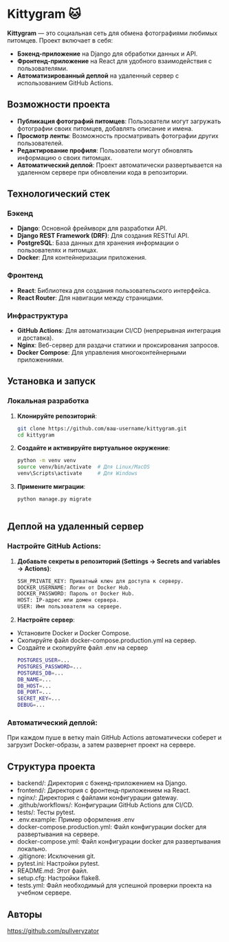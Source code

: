 # Kittygram 🐱

**Kittygram** — это социальная сеть для обмена фотографиями любимых питомцев. Проект включает в себя:
- **Бэкенд-приложение** на Django для обработки данных и API.
- **Фронтенд-приложение** на React для удобного взаимодействия с пользователями.
- **Автоматизированный деплой** на удаленный сервер с использованием GitHub Actions.

## Возможности проекта

- **Публикация фотографий питомцев**: Пользователи могут загружать фотографии своих питомцев, добавлять описание и имена.
- **Просмотр ленты**: Возможность просматривать фотографии других пользователей.
- **Редактирование профиля**: Пользователи могут обновлять информацию о своих питомцах.
- **Автоматический деплой**: Проект автоматически развертывается на удаленном сервере при обновлении кода в репозитории.

## Технологический стек

### Бэкенд
- **Django**: Основной фреймворк для разработки API.
- **Django REST Framework (DRF)**: Для создания RESTful API.
- **PostgreSQL**: База данных для хранения информации о пользователях и питомцах.
- **Docker**: Для контейнеризации приложения.

### Фронтенд
- **React**: Библиотека для создания пользовательского интерфейса.
- **React Router**: Для навигации между страницами.
### Инфраструктура
- **GitHub Actions**: Для автоматизации CI/CD (непрерывная интеграция и доставка).
- **Nginx**: Веб-сервер для раздачи статики и проксирования запросов.
- **Docker Compose**: Для управления многоконтейнерными приложениями.

## Установка и запуск

### Локальная разработка

1. **Клонируйте репозиторий**:
   ```bash
   git clone https://github.com/ваш-username/kittygram.git
   cd kittygram
2. **Создайте и активируйте виртуальное окружение**:
   ```bash
   python -m venv venv
   source venv/bin/activate  # Для Linux/MacOS
   venv\Scripts\activate     # Для Windows
3. **Примените миграции**:
   ```bash
   python manage.py migrate



## Деплой на удаленный сервер

### Настройте GitHub Actions:

1. **Добавьте секреты в репозиторий (Settings -> Secrets and variables -> Actions)**:
   ```bash
   SSH_PRIVATE_KEY: Приватный ключ для доступа к серверу.
   DOCKER_USERNAME: Логин от Docker Hub.
   DOCKER_PASSWORD: Пароль от Docker Hub.
   HOST: IP-адрес или домен сервера.
   USER: Имя пользователя на сервере.

2. **Настройте сервер**:
  - Установите Docker и Docker Compose.
  - Скопируйте файл docker-compose.production.yml на сервер.
  - Создайте и скопируйте файл .env на сервер
    ```bash
    POSTGRES_USER=...
    POSTGRES_PASSWORD=...
    POSTGRES_DB=...
    DB_NAME=...
    DB_HOST=...
    DB_PORT=...
    SECRET_KEY=...
    DEBUG=...

### Автоматический деплой:

При каждом пуше в ветку main GitHub Actions автоматически соберет и загрузит Docker-образы, а затем развернет проект на сервере.

## Структура проекта
- backend/: Директория с бэкенд-приложением на Django.
- frontend/: Директория с фронтенд-приложением на React.
- nginx/: Директория с файлами конфигурации gateway.
- .github/workflows/: Конфигурации GitHub Actions для CI/CD.
- tests/: Тесты pytest.
- .env.example: Пример оформления .env
- docker-compose.production.yml: Файл конфигурации docker для развертывания на сервере.
- docker-compose.yml: Файл конфигурации docker для развертывания локально.
- .gitignore: Исключения git.
- pytest.ini: Настройки pytest.
- README.md: Этот файл.
- setup.cfg: Настройки flake8.
- tests.yml: Файл необходимый для успешной проверки проекта на учебном сервере.


## Авторы
https://github.com/pullveryzator
